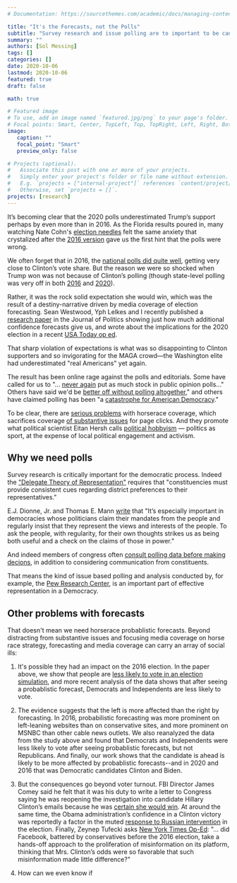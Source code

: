 ```yaml
---
# Documentation: https://sourcethemes.com/academic/docs/managing-content/

title: "It's the Forecasts, not the Polls"
subtitle: "Survey research and issue polling are to important to be cancelled, and they aren't why you feel like this"
summary: ""
authors: [Sol Messing]
tags: []
categories: []
date: 2020-10-06
lastmod: 2020-10-06
featured: true
draft: false

math: true

# Featured image
# To use, add an image named `featured.jpg/png` to your page's folder.
# Focal points: Smart, Center, TopLeft, Top, TopRight, Left, Right, BottomLeft, Bottom, BottomRight.
image: 
   caption: ""
   focal_point: "Smart"
   preview_only: false

# Projects (optional).
#   Associate this post with one or more of your projects.
#   Simply enter your project's folder or file name without extension.
#   E.g. `projects = ["internal-project"]` references `content/project/deep-learning/index.md`.
#   Otherwise, set `projects = []`.
projects: [research]
---
```


It’s becoming clear that the 2020 polls underestimated Trump’s support perhaps by even more than in 2016. As the Florida results poured in, many watching Nate Cohn's [election needles](https://www.nytimes.com/interactive/2020/11/03/us/elections/forecast-president.html) felt the same anxiety that crystalized after the [2016 version](https://www.nytimes.com/elections/2016/forecast/president) gave us the first hint that the polls were wrong. 

We often forget that in 2016, the [national polls did quite well](https://www.aapor.org/Education-Resources/Reports/An-Evaluation-of-2016-Election-Polls-in-the-U-S.aspx), getting very close to Clinton’s vote share. But the reason we were so shocked when Trump won was not because of Clinton’s polling (though state-level polling was very off in both [2016](https://www.aapor.org/Education-Resources/Reports/An-Evaluation-of-2016-Election-Polls-in-the-U-S.aspx) and [2020](https://twitter.com/SolomonMg/status/1323998304238272512?s=20)). 

Rather, it was the rock solid expectation she would win, which was the result of a destiny-narrative driven by media coverage of election forecasting. Sean Westwood, Yph Lelkes and I recently published a [research paper](https://solomonmg.github.io/pdf/aggregator.pdf) in the Journal of Politics showing just how much additional confidence forecasts give us, and wrote about the implications for the 2020 election in a recent [USA Today op ed](https://www.usatoday.com/story/opinion/2020/10/01/election-forecasts-can-wrong-you-still-need-vote-column/5857993002/). 

That sharp violation of expectations is what was so disappointing to Clinton supporters and so invigorating for the MAGA crowd—the Washington elite had underestimated "real Americans" yet again. 

The result has been online rage against the polls and editorials. Some have called for us to "... [never again](https://www.washingtonpost.com/lifestyle/media/we-still-dont-know-much-about-this-election--except-that-the-media-and-pollsters-blew-it-again/2020/11/04/40c0d416-1e4a-11eb-b532-05c751cd5dc2_story.html) put as much stock in public opinion polls..." Others have said we'd be [better off without polling altogether](https://www.bloomberg.com/opinion/articles/2020-11-04/polling-failed-americans-need-to-kick-the-addiction)," and others have claimed polling has been "a [catastrophe for American Democracy](https://www.theatlantic.com/ideas/archive/2020/11/polling-catastrophe/616986/)."

To be clear, there are [serious problems](https://www.vox.com/2019/1/24/18195097/jay-rosen-trump-politics-media-horse-race-recode-podcast-2020-predictions) with horserace coverage, which sacrifices coverage [of substantive issues](https://www.journals.uchicago.edu/doi/abs/10.1046/j.1468-2508.2004.00146.x) for page clicks. And they promote what political scientist Eitan Hersh calls [political hobbyism](https://www.theatlantic.com/ideas/archive/2020/01/political-hobbyists-are-ruining-politics/605212/) — politics as sport, at the expense of local political engagement and activism.

## Why we need polls 

Survey research is critically important for the democratic process. Indeed the ["Delegate Theory of Representation"](https://www.jstor.org/stable/2111003?seq=1) requires that "constituencies must provide consistent cues regarding district preferences to their representatives."  

E.J. Dionne, Jr. and Thomas E. Mann [write](https://www.brookings.edu/articles/polling-public-opinion-the-good-the-bad-and-the-ugly/) that "It’s especially important in democracies whose politicians claim their mandates from the people and regularly insist that they represent the views and interests of the people. To ask the people, with regularity, for their own thoughts strikes us as being both useful and a check on the claims of those in power."

And indeed members of congress often [consult polling data before making decions](https://www.historians.org/about-aha-and-membership/aha-history-and-archives/gi-roundtable-series/pamphlets/em-4-are-opinion-polls-useful-(1946)/should-congressmen-rely-on-poll-results), in addition to considering communication from constituents. 

That means the kind of issue based polling and analysis conducted by, for example, the [Pew Research Center](https://www.pewresearch.org/), is an important part of effective representation in a Democracy. 

## Other problems with forecasts

That doesn't mean we need horserace probablistic forecasts. Beyond distracting from substantive issues and focusing media coverage on horse race strategy, forecasting and media coverage can carry an array of social ills: 

1. It's possible they had an impact on the 2016 election. In the paper above, we show that people are [less likely to vote in an election simulation](https://solomonmg.github.io/project/projecting_confidence/), and more recent analysis of the data shows that after seeing a probablistic forecast, Democrats and Independents are less likely to vote.  

2. The evidence suggests that the left is more affected than the right by forecasting. In 2016, probabilistic forecasting was more prominent on left-leaning websites than on conservative sites, and more prominent on MSNBC than other cable news outlets. We also reanalyzed the data from the study above and found that Democrats and Independents were less likely to vote after seeing probablistic forecasts, but not Republicans. And finally, our work shows that the candidate is ahead is likely to be more affected by probablistic forecasts--and in 2020 and 2016 that was Democratic candidates Clinton and Biden. 

3. But the consequences go beyond voter turnout. FBI Director James Comey said he felt that it was his duty to write a letter to Congress saying he was reopening the investigation into candidate Hillary Clinton’s emails because he was [certain she would win](https://abcnews.go.com/Politics/comey-assumption-clinton-win-factor-email-investigation/story?id=54467459). At around the same time, the Obama administration’s confidence in a Clinton victory was reportedly a factor in the muted [response to Russian intervention](https://www.washingtonpost.com/graphics/2017/world/national-security/obama-putin-election-hacking/) in the election. Finally, Zeynep Tufecki asks [New York Times Op-Ed](https://www.nytimes.com/2020/11/01/opinion/election-forecasts-modeling-flaws.html): "... did Facebook, battered by conservatives before the 2016 election, take a hands-off approach to the proliferation of misinformation on its platform, thinking that Mrs. Clinton’s odds were so favorable that such misinformation made little difference?"

4. How can we even know if 









